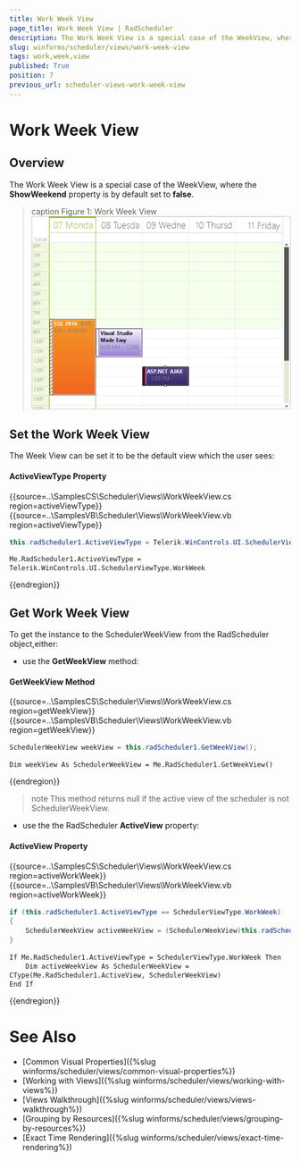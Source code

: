 ```yaml
---
title: Work Week View
page_title: Work Week View | RadScheduler
description: The Work Week View is a special case of the WeekView, where the ShowWeekend property is by default set to false.
slug: winforms/scheduler/views/work-week-view
tags: work,week,view
published: True
position: 7
previous_url: scheduler-views-work-week-view
---
```


# Work Week View

## Overview

The Work Week View is a special case of the WeekView, where the __ShowWeekend__ property is by default set to __false__.

>caption Figure 1: Work Week View
![scheduler-views-work-week-view 001](images/scheduler-views-work-week-view001.png)

## Set the Work Week View

The Week View can be set it to be the default view which the user sees:

#### ActiveViewType Property

{{source=..\SamplesCS\Scheduler\Views\WorkWeekView.cs region=activeViewType}} 
{{source=..\SamplesVB\Scheduler\Views\WorkWeekView.vb region=activeViewType}} 

````C#
this.radScheduler1.ActiveViewType = Telerik.WinControls.UI.SchedulerViewType.WorkWeek;

````
````VB.NET
Me.RadScheduler1.ActiveViewType = Telerik.WinControls.UI.SchedulerViewType.WorkWeek

````

{{endregion}} 

## Get Work Week View

To get the instance to the SchedulerWeekView from the RadScheduler object,either:

* use the __GetWeekView__ method:

#### GetWeekView Method

{{source=..\SamplesCS\Scheduler\Views\WorkWeekView.cs region=getWeekView}} 
{{source=..\SamplesVB\Scheduler\Views\WorkWeekView.vb region=getWeekView}}
````C#
SchedulerWeekView weekView = this.radScheduler1.GetWeekView();

````
````VB.NET
Dim weekView As SchedulerWeekView = Me.RadScheduler1.GetWeekView()

```` 

{{endregion}} 

>note This method returns null if the active view of the scheduler is not SchedulerWeekView.
>

* use the the RadScheduler __ActiveView__ property:

#### ActiveView Property

{{source=..\SamplesCS\Scheduler\Views\WorkWeekView.cs region=activeWorkWeek}} 
{{source=..\SamplesVB\Scheduler\Views\WorkWeekView.vb region=activeWorkWeek}}
````C#
if (this.radScheduler1.ActiveViewType == SchedulerViewType.WorkWeek)
{
    SchedulerWeekView activeWeekView = (SchedulerWeekView)this.radScheduler1.ActiveView;
}

````
````VB.NET
If Me.RadScheduler1.ActiveViewType = SchedulerViewType.WorkWeek Then
    Dim activeWeekView As SchedulerWeekView = CType(Me.RadScheduler1.ActiveView, SchedulerWeekView)
End If

```` 



{{endregion}}

# See Also

* [Common Visual Properties]({%slug winforms/scheduler/views/common-visual-properties%})
* [Working with Views]({%slug winforms/scheduler/views/working-with-views%})
* [Views Walkthrough]({%slug winforms/scheduler/views/views-walkthrough%})
* [Grouping by Resources]({%slug winforms/scheduler/views/grouping-by-resources%})
* [Exact Time Rendering]({%slug winforms/scheduler/views/exact-time-rendering%})
